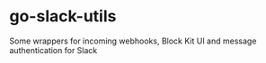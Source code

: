 # go-slack-utils
Some wrappers for incoming webhooks, Block Kit UI and message authentication for Slack

